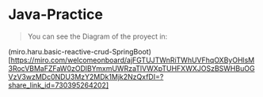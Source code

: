 # Java-Practice
 
> You can see the Diagram of the proyect in:

(miro.haru.basic-reactive-crud-SpringBoot)[https://miro.com/welcomeonboard/ajFGTUJTWnRiTWhUVFhqOXByOHlsM3RocVBMaFZFaW0zODlBYmxmUWRzaTlVWXpTUHFXWXJOSzBSWHBuOGVzV3wzMDc0NDU3MzY2MDk1Mjk2NzQxfDI=?share_link_id=730395264202]
